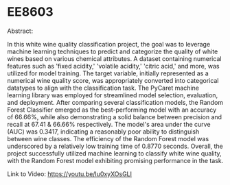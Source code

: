 # EE8603
Abstract:

   In this white wine quality classification project, the goal was to leverage machine learning techniques to predict and categorize the quality of white wines based on various chemical attributes. A dataset containing numerical features such as 'fixed acidity,' 'volatile acidity,' 'citric acid,' and more, was utilized for model training. The target variable, initially represented as a numerical wine quality score, was appropriately converted into categorical datatypes to align with the classification task. The PyCaret machine learning library was employed for streamlined model selection, evaluation, and deployment. After comparing several classification models, the Random Forest Classifier emerged as the best-performing model with an accuracy of 66.66%, while also demonstrating a solid balance between precision and recall at 67.41 & 66.66% respectively. The model's area under the curve (AUC) was 0.3417, indicating a reasonably poor ability to distinguish between wine classes. The efficiency of the Random Forest model was underscored by a relatively low training time of 0.8770 seconds. Overall, the project successfully utilized machine learning to classify white wine quality, with the Random Forest model exhibiting promising performance in the task.

Link to Video:
https://youtu.be/Iu0xyXOsGLI
